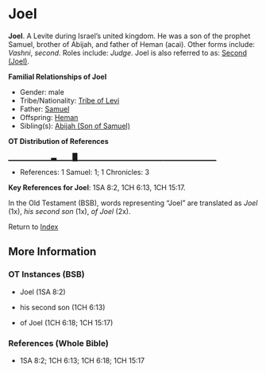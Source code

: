 # Joel
**Joel**. 
A Levite during Israel’s united kingdom. He was a son of the prophet Samuel, brother of Abijah, and father of Heman (acai). 
Other forms include: 
*Vashni*, *second*. 
Roles include: 
_Judge_. 
Joel is also referred to as: 
[Second (Joel)](Second.md). 




**Familial Relationships of Joel**


* Gender: male
* Tribe/Nationality: [Tribe of Levi](../../../groups/md/acai/Levi.md)
* Father: [Samuel](Samuel.md)
* Offspring: [Heman](Heman.3.md)
* Sibling(s): [Abijah (Son of Samuel)](Abijah.2.md)


**OT Distribution of References**

▁▁▁▁▁▁▁▁▃▁▁▁█▁▁▁▁▁▁▁▁▁▁▁▁▁▁▁▁▁▁▁▁▁▁▁▁▁▁
* References: 1 Samuel: 1; 1 Chronicles: 3



**Key References for Joel**: 
1SA 8:2, 1CH 6:13, 1CH 15:17. 


In the Old Testament (BSB), words representing “Joel” are translated as 
*Joel* (1x), *his second son* (1x), *of Joel* (2x). 




Return to [Index](00-Index.md)

## More Information

### OT Instances (BSB)

* Joel (1SA 8:2)

* his second son (1CH 6:13)

* of Joel (1CH 6:18; 1CH 15:17)



### References (Whole Bible)

* 1SA 8:2; 1CH 6:13; 1CH 6:18; 1CH 15:17



